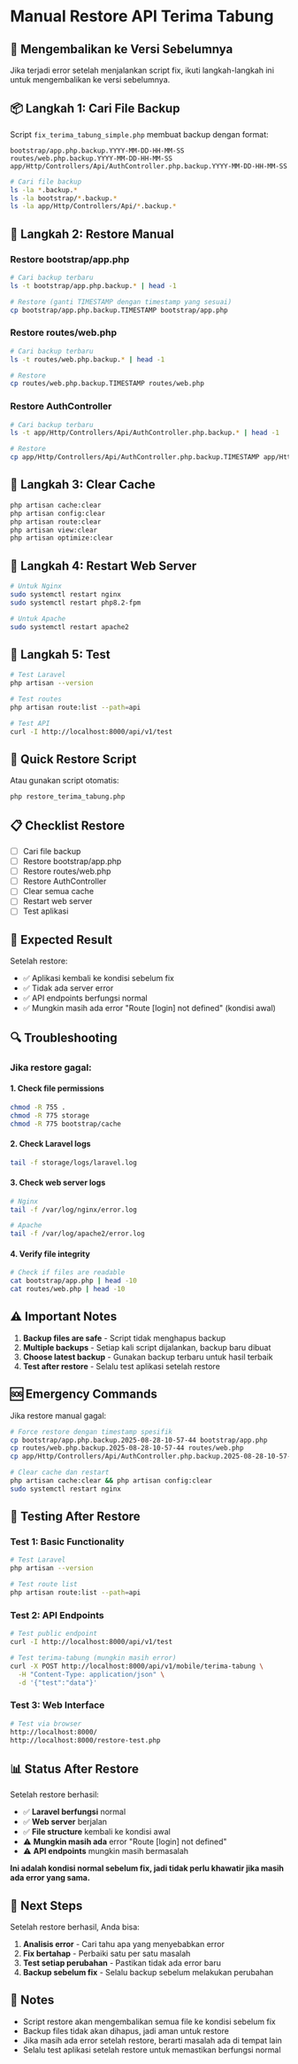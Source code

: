 # Manual Restore API Terima Tabung

## 🔄 Mengembalikan ke Versi Sebelumnya

Jika terjadi error setelah menjalankan script fix, ikuti langkah-langkah ini untuk mengembalikan ke versi sebelumnya.

## 📦 Langkah 1: Cari File Backup

Script `fix_terima_tabung_simple.php` membuat backup dengan format:
```
bootstrap/app.php.backup.YYYY-MM-DD-HH-MM-SS
routes/web.php.backup.YYYY-MM-DD-HH-MM-SS
app/Http/Controllers/Api/AuthController.php.backup.YYYY-MM-DD-HH-MM-SS
```

```bash
# Cari file backup
ls -la *.backup.*
ls -la bootstrap/*.backup.*
ls -la app/Http/Controllers/Api/*.backup.*
```

## 🔄 Langkah 2: Restore Manual

### Restore bootstrap/app.php
```bash
# Cari backup terbaru
ls -t bootstrap/app.php.backup.* | head -1

# Restore (ganti TIMESTAMP dengan timestamp yang sesuai)
cp bootstrap/app.php.backup.TIMESTAMP bootstrap/app.php
```

### Restore routes/web.php
```bash
# Cari backup terbaru
ls -t routes/web.php.backup.* | head -1

# Restore
cp routes/web.php.backup.TIMESTAMP routes/web.php
```

### Restore AuthController
```bash
# Cari backup terbaru
ls -t app/Http/Controllers/Api/AuthController.php.backup.* | head -1

# Restore
cp app/Http/Controllers/Api/AuthController.php.backup.TIMESTAMP app/Http/Controllers/Api/AuthController.php
```

## 🧹 Langkah 3: Clear Cache

```bash
php artisan cache:clear
php artisan config:clear
php artisan route:clear
php artisan view:clear
php artisan optimize:clear
```

## 🔧 Langkah 4: Restart Web Server

```bash
# Untuk Nginx
sudo systemctl restart nginx
sudo systemctl restart php8.2-fpm

# Untuk Apache
sudo systemctl restart apache2
```

## 🧪 Langkah 5: Test

```bash
# Test Laravel
php artisan --version

# Test routes
php artisan route:list --path=api

# Test API
curl -I http://localhost:8000/api/v1/test
```

## 🚀 Quick Restore Script

Atau gunakan script otomatis:
```bash
php restore_terima_tabung.php
```

## 📋 Checklist Restore

- [ ] Cari file backup
- [ ] Restore bootstrap/app.php
- [ ] Restore routes/web.php
- [ ] Restore AuthController
- [ ] Clear semua cache
- [ ] Restart web server
- [ ] Test aplikasi

## 🎯 Expected Result

Setelah restore:
- ✅ Aplikasi kembali ke kondisi sebelum fix
- ✅ Tidak ada server error
- ✅ API endpoints berfungsi normal
- ✅ Mungkin masih ada error "Route [login] not defined" (kondisi awal)

## 🔍 Troubleshooting

### Jika restore gagal:

#### 1. Check file permissions
```bash
chmod -R 755 .
chmod -R 775 storage
chmod -R 775 bootstrap/cache
```

#### 2. Check Laravel logs
```bash
tail -f storage/logs/laravel.log
```

#### 3. Check web server logs
```bash
# Nginx
tail -f /var/log/nginx/error.log

# Apache
tail -f /var/log/apache2/error.log
```

#### 4. Verify file integrity
```bash
# Check if files are readable
cat bootstrap/app.php | head -10
cat routes/web.php | head -10
```

## ⚠️ Important Notes

1. **Backup files are safe** - Script tidak menghapus backup
2. **Multiple backups** - Setiap kali script dijalankan, backup baru dibuat
3. **Choose latest backup** - Gunakan backup terbaru untuk hasil terbaik
4. **Test after restore** - Selalu test aplikasi setelah restore

## 🆘 Emergency Commands

Jika restore manual gagal:
```bash
# Force restore dengan timestamp spesifik
cp bootstrap/app.php.backup.2025-08-28-10-57-44 bootstrap/app.php
cp routes/web.php.backup.2025-08-28-10-57-44 routes/web.php
cp app/Http/Controllers/Api/AuthController.php.backup.2025-08-28-10-57-44 app/Http/Controllers/Api/AuthController.php

# Clear cache dan restart
php artisan cache:clear && php artisan config:clear
sudo systemctl restart nginx
```

## 🧪 Testing After Restore

### Test 1: Basic Functionality
```bash
# Test Laravel
php artisan --version

# Test route list
php artisan route:list --path=api
```

### Test 2: API Endpoints
```bash
# Test public endpoint
curl -I http://localhost:8000/api/v1/test

# Test terima-tabung (mungkin masih error)
curl -X POST http://localhost:8000/api/v1/mobile/terima-tabung \
  -H "Content-Type: application/json" \
  -d '{"test":"data"}'
```

### Test 3: Web Interface
```bash
# Test via browser
http://localhost:8000/
http://localhost:8000/restore-test.php
```

## 📊 Status After Restore

Setelah restore berhasil:
- ✅ **Laravel berfungsi** normal
- ✅ **Web server** berjalan
- ✅ **File structure** kembali ke kondisi awal
- ⚠️ **Mungkin masih ada** error "Route [login] not defined"
- ⚠️ **API endpoints** mungkin masih bermasalah

**Ini adalah kondisi normal sebelum fix, jadi tidak perlu khawatir jika masih ada error yang sama.**

## 🔄 Next Steps

Setelah restore berhasil, Anda bisa:

1. **Analisis error** - Cari tahu apa yang menyebabkan error
2. **Fix bertahap** - Perbaiki satu per satu masalah
3. **Test setiap perubahan** - Pastikan tidak ada error baru
4. **Backup sebelum fix** - Selalu backup sebelum melakukan perubahan

## 📝 Notes

- Script restore akan mengembalikan semua file ke kondisi sebelum fix
- Backup files tidak akan dihapus, jadi aman untuk restore
- Jika masih ada error setelah restore, berarti masalah ada di tempat lain
- Selalu test aplikasi setelah restore untuk memastikan berfungsi normal
